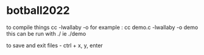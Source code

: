 # botball2022

to compile things
cc <filename> -lwallaby -o <execname>
  for example : cc demo.c -lwallaby -o demo
 this can be run with ./<filename> 
  ie ./demo
  
to save and exit files - ctrl + x, y, enter
  
